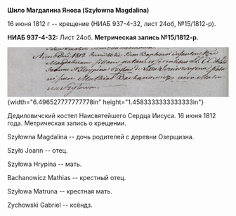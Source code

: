 **Шило Магдалина Янова (Szyłowna Magdalina)**

16 июня 1812 г -- крещение (НИАБ 937-4-32, лист 24об, №15/1812-р).

**НИАБ 937-4-32:** Лист 24об. **Метрическая запись №15/1812-р.**

![](./media/da5e31ccf856fcc5d1894fe4e95817c193ec1160.png){width="6.496527777777778in"
height="1.4583333333333333in"}

Дедиловичский костел Наисвятейшего Сердца Иисуса. 16 июня 1812 года.
Метрическая запись о крещении.

Szyłowna Magdalina -- дочь родителей с деревни Озерщизна.

Szyło Joann -- отец.

Szyłowa Hrypina -- мать.

Bachanowicz Mathias -- крестный отец.

Szyłowa Matruna -- крестная мать.

Zychowski Gabriel -- ксёндз.

